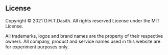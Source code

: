 ## License
Copyright © 2021 D.H.T.Dasith. All rights reserved License under the MIT License.

All trademarks, logos and brand names are the property of their respective owners. All company, product and service names used in this website are for experiment purposes only.

